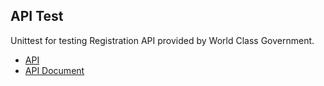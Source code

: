 ## API Test
Unittest for testing Registration API provided by World Class Government.
- [API](https://wcg-apis.herokuapp.com) 
- [API Document](https://wcg-apis.herokuapp.com/api-doc/#/)

